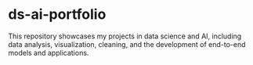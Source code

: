 # ds-ai-portfolio
This repository showcases my projects in data science and AI, including data analysis, visualization, cleaning, and the development of end-to-end models and applications.
